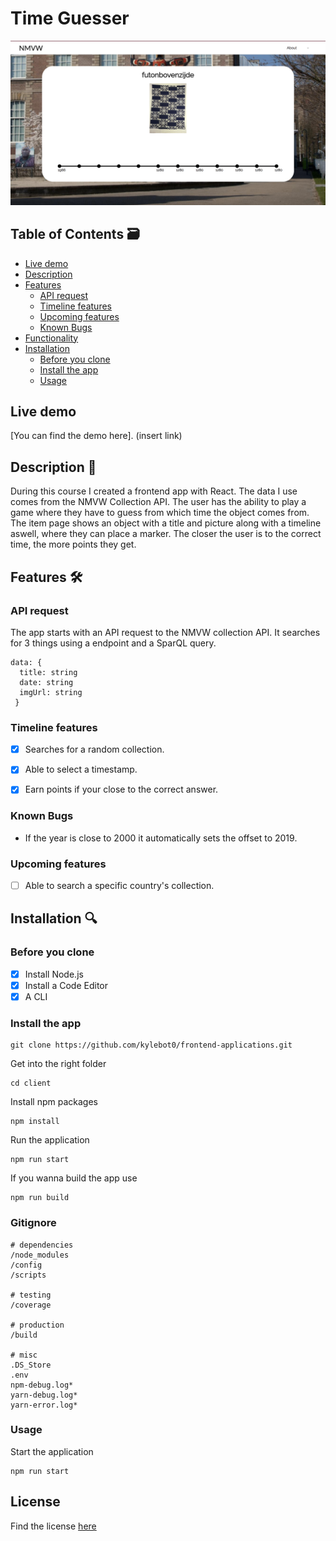 # Time Guesser
![preview](https://github.com/kylebot0/frontend-applications/blob/master/client/public/images/github-images/Schermafbeelding%202019-10-29%20om%2012.35.45.png)
## Table of Contents 🗃

- [Live demo](#Live-demo)
- [Description](#Description)
- [Features](#Features)
  - [API request](#API-request)
  - [Timeline features](#Timeline-features)
  - [Upcoming features](#Upcoming-features)
  - [Known Bugs](#Known-Bugs)
- [Functionality](#Functionality)
- [Installation](#Installation)
  - [Before you clone](#Before-you-clone)
  - [Install the app](#Install-the-app)
  - [Usage](#Usage)
  
## Live demo

[You can find the demo here]. (insert link)

## Description 📝

During this course I created a frontend app with React. The data I use comes from the NMVW Collection API. The user has the ability to play a game where they have to guess from which time the object comes from. The item page shows an object with a title and picture along with a timeline aswell, where they can place a marker. The closer the user is to the correct time, the more points they get.

## Features 🛠️

### API request

The app starts with an API request to the NMVW collection API. It searches for 3 things using a endpoint and a SparQL query.
```
data: {
  title: string
  date: string
  imgUrl: string
 }
```

### Timeline features

- [x] Searches for a random collection.
- [x] Able to select a timestamp.
- [x] Earn points if your close to the correct answer.


### Known Bugs

- If the year is close to 2000 it automatically sets the offset to 2019.

### Upcoming features

- [ ] Able to search a specific country's collection.


## Installation 🔍

### Before you clone

- [x] Install Node.js
- [x] Install a Code Editor
- [x] A CLI

### Install the app
```
git clone https://github.com/kylebot0/frontend-applications.git
```
Get into the right folder
```
cd client
```
Install npm packages
```
npm install
```
Run the application
```
npm run start
```
If you wanna build the app use
```
npm run build
```
### Gitignore
```
# dependencies
/node_modules
/config
/scripts

# testing
/coverage

# production
/build

# misc
.DS_Store
.env
npm-debug.log*
yarn-debug.log*
yarn-error.log*
```

### Usage

Start the application
```
npm run start
```

## License
Find the license [here](https://github.com/kylebot0/frontend-applications/blob/master/LICENSE)


